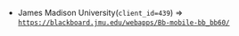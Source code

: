  - James Madison University(`client_id=439`) => [`https://blackboard.jmu.edu/webapps/Bb-mobile-bb_bb60/`](https://blackboard.jmu.edu/webapps/Bb-mobile-bb_bb60/)
